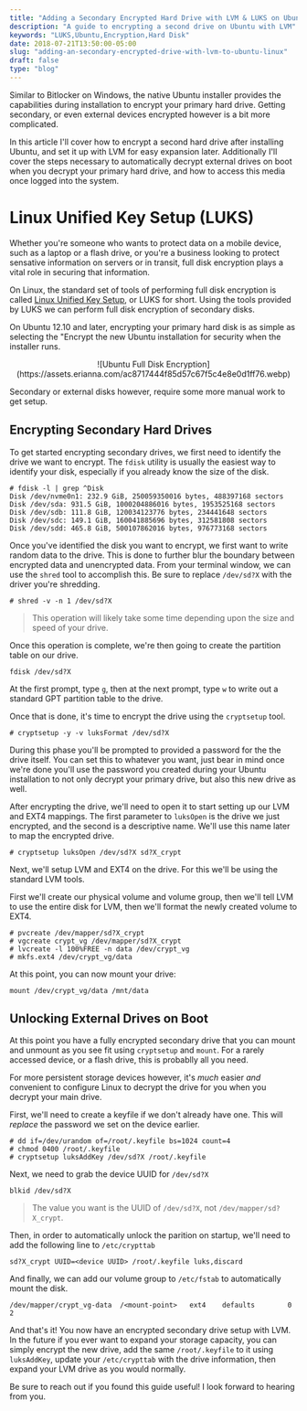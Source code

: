 ```yaml
---
title: "Adding a Secondary Encrypted Hard Drive with LVM & LUKS on Ubuntu"
description: "A guide to encrypting a second drive on Ubuntu with LVM"
keywords: "LUKS,Ubuntu,Encryption,Hard Disk"
date: 2018-07-21T13:50:00-05:00
slug: "adding-an-secondary-encrypted-drive-with-lvm-to-ubuntu-linux"
draft: false
type: "blog"
---
```

Similar to Bitlocker on Windows, the native Ubuntu installer provides the capabilities during installation to encrypt your primary hard drive. Getting secondary, or even external devices encrypted however is a bit more complicated.

In this article I'll cover how to encrypt a second hard drive after installing Ubuntu, and set it up with LVM for easy expansion later. Additionally I'll cover the steps necessary to automatically decrypt external drives on boot when you decrypt your primary hard drive, and how to access this media once logged into the system.

<!--more-->

# Linux Unified Key Setup (LUKS)

Whether you're someone who wants to protect data on a mobile device, such as a laptop or a flash drive, or you're a business looking to protect sensative information on servers or in transit, full disk encryption plays a vital role in securing that information.

On Linux, the standard set of tools of performing full disk encryption is called [Linux Unified Key Setup](https://gitlab.com/cryptsetup/cryptsetup/), or LUKS for short. Using the tools provided by LUKS we can perform full disk encryption of secondary disks.

On Ubuntu 12.10 and later, encrypting your primary hard disk is as simple as selecting the "Encrypt the new Ubuntu installation for security when the installer runs.

<center>
![Ubuntu Full Disk Encryption](https://assets.erianna.com/ac8717444f85d57c67f5c4e8e0d1ff76.webp)
</center>

Secondary or external disks however, require some more manual work to get setup.

## Encrypting Secondary Hard Drives

To get started encrypting secondary drives, we first need to identify the drive we want to encrypt. The `fdisk` utility is usually the easiest way to identify your disk, especially if you already know the size of the disk.

```
# fdisk -l | grep ^Disk
Disk /dev/nvme0n1: 232.9 GiB, 250059350016 bytes, 488397168 sectors
Disk /dev/sda: 931.5 GiB, 1000204886016 bytes, 1953525168 sectors
Disk /dev/sdb: 111.8 GiB, 120034123776 bytes, 234441648 sectors
Disk /dev/sdc: 149.1 GiB, 160041885696 bytes, 312581808 sectors
Disk /dev/sdd: 465.8 GiB, 500107862016 bytes, 976773168 sectors
```

Once you've identified the disk you want to encrypt, we first want to write random data to the drive. This is done to further blur the boundary between encrypted data and unencrypted data. From your terminal window, we can use the `shred` tool to accomplish this. Be sure to replace `/dev/sd?X` with the driver you're shredding.

```
# shred -v -n 1 /dev/sd?X
```

> This operation will likely take some time depending upon the size and speed of your drive.

Once this operation is complete, we're then going to create the partition table on our drive.

```
fdisk /dev/sd?X
```

At the first prompt, type `g`, then at the next prompt, type `w` to write out a standard GPT partition table to the drive.

Once that is done, it's time to encrypt the drive using the `cryptsetup` tool.

```
# cryptsetup -y -v luksFormat /dev/sd?X
```

During this phase you'll be prompted to provided a password for the the drive itself. You can set this to whatever you want, just bear in mind once we're done you'll use the password you created during your Ubuntu installation to not only decrypt your primary drive, but also this new drive as well.

After encrypting the drive, we'll need to open it to start setting up our LVM and EXT4 mappings. The first parameter to `luksOpen` is the drive we just encrypted, and the second is a descriptive name. We'll use this name later to map the encrypted drive.

```
# cryptsetup luksOpen /dev/sd?X sd?X_crypt
```

Next, we'll setup LVM and EXT4 on the drive. For this we'll be using the standard LVM tools.

First we'll create our physical volume and volume group, then we'll tell LVM to use the entire disk for LVM, then we'll format the newly created volume to EXT4.

```
# pvcreate /dev/mapper/sd?X_crypt
# vgcreate crypt_vg /dev/mapper/sd?X_crypt
# lvcreate -l 100%FREE -n data /dev/crypt_vg
# mkfs.ext4 /dev/crypt_vg/data
```

At this point, you can now mount your drive:

```
mount /dev/crypt_vg/data /mnt/data
```

## Unlocking External Drives on Boot

At this point you have a fully encrypted secondary drive that you can mount and unmount as you see fit using `cryptsetup` and `mount`. For a rarely accessed device, or a flash drive, this is probablly all you need.

For more persistent storage devices however, it's _much_ easier _and_ convenient to configure Linux to decrypt the drive for you when you decrypt your main drive.

First, we'll need to create a keyfile if we don't already have one. This will _replace_ the password we set on the device earlier.

```
# dd if=/dev/urandom of=/root/.keyfile bs=1024 count=4
# chmod 0400 /root/.keyfile
# cryptsetup luksAddKey /dev/sd?X /root/.keyfile
```

Next, we need to grab the device UUID for `/dev/sd?X`

```
blkid /dev/sd?X
```

> The value you want is the UUID of `/dev/sd?X`, not `/dev/mapper/sd?X_crypt`.

Then, in order to automatically unlock the parition on startup, we'll need to add the following line to `/etc/crypttab`

```
sd?X_crypt UUID=<device UUID> /root/.keyfile luks,discard
```

And finally, we can add our volume group to `/etc/fstab` to automatically mount the disk.

```
/dev/mapper/crypt_vg-data  /<mount-point>   ext4    defaults        0       2
```

And that's it! You now have an encrypted secondary drive setup with LVM. In the future if you ever want to expand your storage capacity, you can simply encrypt the new drive, add the same `/root/.keyfile` to it using `luksAddKey`, update your `/etc/crypttab` with the drive information, then expand your LVM drive as you would normally.

Be sure to reach out if you found this guide useful! I look forward to hearing from you.